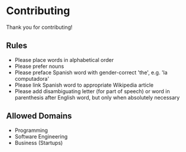 # Contributing

Thank you for contributing!

## Rules

- Please place words in alphabetical order
- Please prefer nouns
- Please preface Spanish word with gender-correct 'the', e.g. 'la computadora'
- Please link Spanish word to appropriate Wikipedia article
- Please add disambiguating letter (for part of speech) or word in parenthesis after English word, but only when absolutely necessary

## Allowed Domains

- Programming
- Software Engineering
- Business (Startups)
